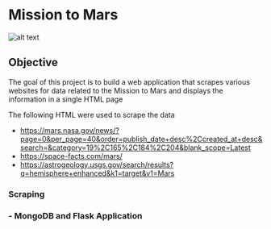 # Mission to Mars
![alt text](https://github.com/Claude-Hanfou/Web-Scraping-Project/blob/main/Image/mars%20image.jpg "Mars")

## Objective
The goal of this project is to build a web application that scrapes various websites for data related to the Mission to Mars and displays the information in a single HTML page

The following HTML were used to scrape the data 

* https://mars.nasa.gov/news/?page=0&per_page=40&order=publish_date+desc%2Ccreated_at+desc&search=&category=19%2C165%2C184%2C204&blank_scope=Latest
* https://space-facts.com/mars/
* https://astrogeology.usgs.gov/search/results?q=hemisphere+enhanced&k1=target&v1=Mars

### Scraping

### - MongoDB and Flask Application
